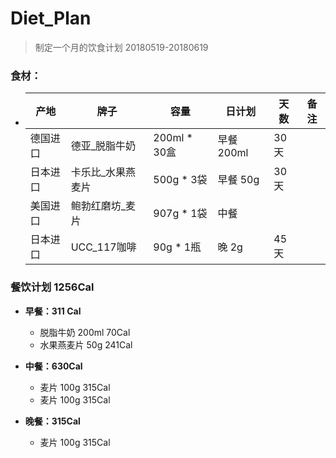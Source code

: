 # Diet_Plan

> 制定一个月的饮食计划 20180519-20180619



###  食材：

- | 产地     | 牌子              | 容量         | 日计划     | 天数 | 备注 |
	| -------- | ----------------- | ------------ | ---------- | ---- | ---- |
	| 德国进口 | 德亚_脱脂牛奶     | 200ml * 30盒 | 早餐 200ml | 30天 |      |
	| 日本进口 | 卡乐比_水果燕麦片 | 500g * 3袋   | 早餐 50g   | 30天 |      |
	| 美国进口 | 鲍勃红磨坊_麦片   | 907g * 1袋   | 中餐       |      |      |
	| 日本进口 | UCC_117咖啡       | 90g *  1瓶   | 晚     2g  | 45天 |      |

### 餐饮计划 1256Cal

- **早餐：311 Cal**

	- 脱脂牛奶 200ml     70Cal
	- 水果燕麦片 50g      241Cal

- **中餐：630Cal**

	- 麦片 100g	315Cal
	- 麦片 100g	315Cal

- **晚餐：315Cal**

	- 麦片 100g	315Cal

		